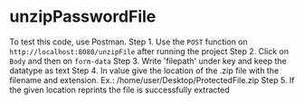 # unzipPasswordFile

To test this code, use Postman.
Step 1. Use the `POST` function on `http://localhost:8080/unzipFile` after running the project
Step 2. Click on `Body` and then on `form-data`
Step 3. Write 'filepath' under key and keep the datatype as text
Step 4. In value give the location of the .zip file with the filename and extension.
          Ex.: /home/user/Desktop/ProtectedFile.zip
Step 5. If the given location reprints the file is successfully extracted
